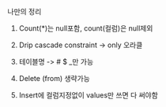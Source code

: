 나만의 정리

1. Count(*)는 null포함, count(컬럼)은 null제외

2. Drip cascade constraint -> only 오라클

3. 테이블명 -> # $ _만 가능

4. Delete (from) 생략가능

5. Insert에 컬럼지정없이 values만 쓰면 다 써야함
